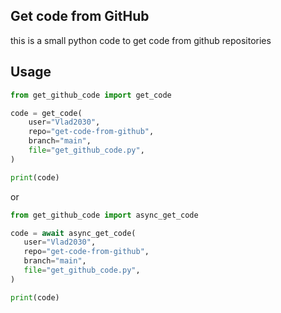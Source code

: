 ## Get code from GitHub
this is a small python code to get code from github repositories

## Usage
 ```python
 from get_github_code import get_code
 
 code = get_code(
     user="Vlad2030",
     repo="get-code-from-github",
     branch="main",
     file="get_github_code.py",
 )
 
 print(code)
 ```
 or
  ```python
 from get_github_code import async_get_code
 
 code = await async_get_code(
     user="Vlad2030",
     repo="get-code-from-github",
     branch="main",
     file="get_github_code.py",
 )
 
 print(code)
 ```
